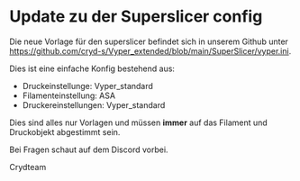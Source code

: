 # Update zu der Superslicer config

Die neue Vorlage für den superslicer befindet sich in unserem Github unter
https://github.com/cryd-s/Vyper_extended/blob/main/SuperSlicer/vyper.ini.

Dies ist eine einfache Konfig bestehend aus:

- Druckeinstellunge: Vyper_standard
- Filamenteinstellung: ASA
- Druckereinstellungen: Vyper_standard

Dies sind alles nur Vorlagen und müssen **immer** auf das Filament und Druckobjekt abgestimmt sein.

Bei Fragen schaut auf dem Discord vorbei.

Crydteam